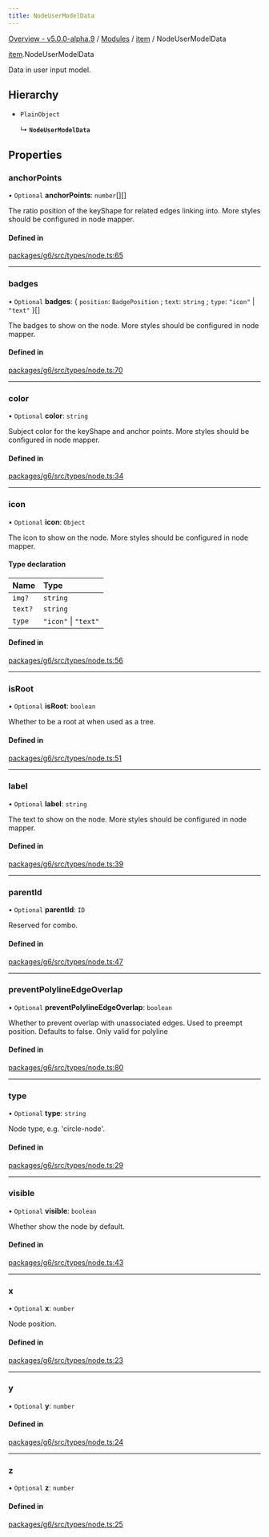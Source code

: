 ```yaml
---
title: NodeUserModelData
---
```


[Overview - v5.0.0-alpha.9](../../README.en.md) / [Modules](../../modules.en.md) / [item](../../modules/item.en.md) / NodeUserModelData

[item](../../modules/item.en.md).NodeUserModelData

Data in user input model.

## Hierarchy

- `PlainObject`

  ↳ **`NodeUserModelData`**

## Properties

### anchorPoints

• `Optional` **anchorPoints**: `number`[][]

The ratio position of the keyShape for related edges linking into.
More styles should be configured in node mapper.

#### Defined in

[packages/g6/src/types/node.ts:65](https://github.com/antvis/G6/blob/f03c826ec6/packages/g6/src/types/node.ts#L65)

___

### badges

• `Optional` **badges**: { `position`: `BadgePosition` ; `text`: `string` ; `type`: ``"icon"`` \| ``"text"``  }[]

The badges to show on the node.
More styles should be configured in node mapper.

#### Defined in

[packages/g6/src/types/node.ts:70](https://github.com/antvis/G6/blob/f03c826ec6/packages/g6/src/types/node.ts#L70)

___

### color

• `Optional` **color**: `string`

Subject color for the keyShape and anchor points.
More styles should be configured in node mapper.

#### Defined in

[packages/g6/src/types/node.ts:34](https://github.com/antvis/G6/blob/f03c826ec6/packages/g6/src/types/node.ts#L34)

___

### icon

• `Optional` **icon**: `Object`

The icon to show on the node.
More styles should be configured in node mapper.

#### Type declaration

| Name | Type |
| :------ | :------ |
| `img?` | `string` |
| `text?` | `string` |
| `type` | ``"icon"`` \| ``"text"`` |

#### Defined in

[packages/g6/src/types/node.ts:56](https://github.com/antvis/G6/blob/f03c826ec6/packages/g6/src/types/node.ts#L56)

___

### isRoot

• `Optional` **isRoot**: `boolean`

Whether to be a root at when used as a tree.

#### Defined in

[packages/g6/src/types/node.ts:51](https://github.com/antvis/G6/blob/f03c826ec6/packages/g6/src/types/node.ts#L51)

___

### label

• `Optional` **label**: `string`

The text to show on the node.
More styles should be configured in node mapper.

#### Defined in

[packages/g6/src/types/node.ts:39](https://github.com/antvis/G6/blob/f03c826ec6/packages/g6/src/types/node.ts#L39)

___

### parentId

• `Optional` **parentId**: `ID`

Reserved for combo.

#### Defined in

[packages/g6/src/types/node.ts:47](https://github.com/antvis/G6/blob/f03c826ec6/packages/g6/src/types/node.ts#L47)

___

### preventPolylineEdgeOverlap

• `Optional` **preventPolylineEdgeOverlap**: `boolean`

Whether to prevent overlap with unassociated edges. Used to preempt position.
Defaults to false.
Only valid for polyline

#### Defined in

[packages/g6/src/types/node.ts:80](https://github.com/antvis/G6/blob/f03c826ec6/packages/g6/src/types/node.ts#L80)

___

### type

• `Optional` **type**: `string`

Node type, e.g. 'circle-node'.

#### Defined in

[packages/g6/src/types/node.ts:29](https://github.com/antvis/G6/blob/f03c826ec6/packages/g6/src/types/node.ts#L29)

___

### visible

• `Optional` **visible**: `boolean`

Whether show the node by default.

#### Defined in

[packages/g6/src/types/node.ts:43](https://github.com/antvis/G6/blob/f03c826ec6/packages/g6/src/types/node.ts#L43)

___

### x

• `Optional` **x**: `number`

Node position.

#### Defined in

[packages/g6/src/types/node.ts:23](https://github.com/antvis/G6/blob/f03c826ec6/packages/g6/src/types/node.ts#L23)

___

### y

• `Optional` **y**: `number`

#### Defined in

[packages/g6/src/types/node.ts:24](https://github.com/antvis/G6/blob/f03c826ec6/packages/g6/src/types/node.ts#L24)

___

### z

• `Optional` **z**: `number`

#### Defined in

[packages/g6/src/types/node.ts:25](https://github.com/antvis/G6/blob/f03c826ec6/packages/g6/src/types/node.ts#L25)
